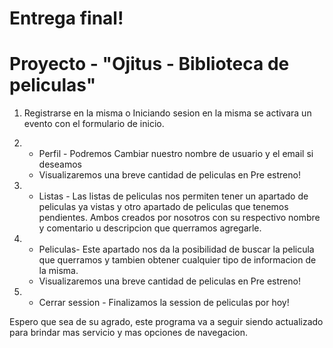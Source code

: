 
# Entrega final!

# Proyecto  - "Ojitus - Biblioteca de peliculas"

1. Registrarse en la misma o Iniciando sesion en la misma se activara un evento con el formulario de inicio.

2. - Perfil - Podremos Cambiar nuestro nombre de usuario y el email si deseamos 
    - Visualizaremos una breve cantidad de peliculas en Pre estreno!

3. - Listas - Las listas de peliculas nos permiten tener un apartado de peliculas ya vistas y otro apartado de peliculas que tenemos pendientes. Ambos creados por nosotros con su respectivo nombre y comentario u descripcion que querramos agregarle.

4. - Peliculas- Este apartado nos da la posibilidad de buscar la pelicula que querramos y tambien obtener cualquier tipo de informacion de la misma. 
    - Visualizaremos una breve cantidad de peliculas en Pre estreno!

5. - Cerrar session - Finalizamos la session de peliculas por hoy!


Espero que sea de su agrado, este programa va a seguir siendo actualizado para brindar mas servicio y mas opciones de navegacion.

